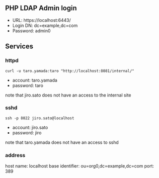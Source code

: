 ## PHP LDAP Admin login

- URL: https://localhost:6443/
- Login DN: dc=example,dc=com
- Password: admin0

## Services
### httpd

``` 
curl -u taro.yamada:taro "http://localhost:8081/internal/"
```

- account: taro.yamada
- password: taro

note that jiro.sato does not have an access to the internal site

### sshd

```
ssh -p 8022 jiro.sato@localhost
```

- account: jiro.sato
- password: jiro

note that taro.yamada does not have an access to sshd


### address
host name: localhost
base identifier: ou=org0,dc=example,dc=com
port: 389
